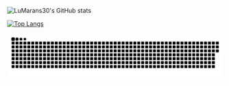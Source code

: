 <script src="https://cdn.jsdelivr.net/npm/particlesjs@2.2.3/dist/particles.min.js">
  
</script>

<script>
  particlesJS.load('particles-js', 'particles.json', function() {
    console.log('callback - particles.js config loaded');
  });
</script>

<div id="particles-js">

![LuMarans30's GitHub stats](https://github-readme-stats.vercel.app/api?username=LuMarans30&show_icons=true&theme=dracula)

[![Top Langs](https://github-readme-stats.vercel.app/api/top-langs/?username=LuMarans30&layout=compact)](https://github.com/LuMarans30/github-readme-stats)

<picture>
  <source media="(prefers-color-scheme: dark)" srcset="github-contribution-grid-snake-dark.svg">
  <source media="(prefers-color-scheme: light)" srcset="github-contribution-grid-snake.svg">
  <img alt="github-snake" src="github-contribution-grid-snake.svg">
</picture>
  
</div>
